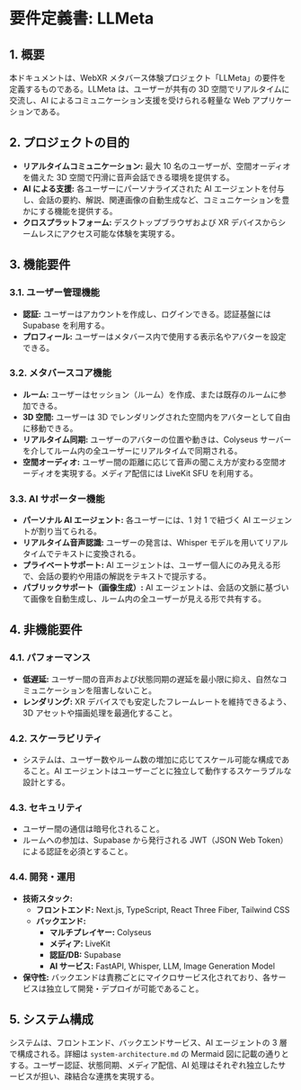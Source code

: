 # 要件定義書: LLMeta

## 1. 概要

本ドキュメントは、WebXR メタバース体験プロジェクト「LLMeta」の要件を定義するものである。LLMeta は、ユーザーが共有の 3D 空間でリアルタイムに交流し、AI によるコミュニケーション支援を受けられる軽量な Web アプリケーションである。

## 2. プロジェクトの目的

- **リアルタイムコミュニケーション:** 最大 10 名のユーザーが、空間オーディオを備えた 3D 空間で円滑に音声会話できる環境を提供する。
- **AI による支援:** 各ユーザーにパーソナライズされた AI エージェントを付与し、会話の要約、解説、関連画像の自動生成など、コミュニケーションを豊かにする機能を提供する。
- **クロスプラットフォーム:** デスクトップブラウザおよび XR デバイスからシームレスにアクセス可能な体験を実現する。

## 3. 機能要件

### 3.1. ユーザー管理機能

- **認証:** ユーザーはアカウントを作成し、ログインできる。認証基盤には Supabase を利用する。
- **プロフィール:** ユーザーはメタバース内で使用する表示名やアバターを設定できる。

### 3.2. メタバースコア機能

- **ルーム:** ユーザーはセッション（ルーム）を作成、または既存のルームに参加できる。
- **3D 空間:** ユーザーは 3D でレンダリングされた空間内をアバターとして自由に移動できる。
- **リアルタイム同期:** ユーザーのアバターの位置や動きは、Colyseus サーバーを介してルーム内の全ユーザーにリアルタイムで同期される。
- **空間オーディオ:** ユーザー間の距離に応じて音声の聞こえ方が変わる空間オーディオを実現する。メディア配信には LiveKit SFU を利用する。

### 3.3. AI サポーター機能

- **パーソナル AI エージェント:** 各ユーザーには、1 対 1 で紐づく AI エージェントが割り当てられる。
- **リアルタイム音声認識:** ユーザーの発言は、Whisper モデルを用いてリアルタイムでテキストに変換される。
- **プライベートサポート:** AI エージェントは、ユーザー個人にのみ見える形で、会話の要約や用語の解説をテキストで提示する。
- **パブリックサポート（画像生成）:** AI エージェントは、会話の文脈に基づいて画像を自動生成し、ルーム内の全ユーザーが見える形で共有する。

## 4. 非機能要件

### 4.1. パフォーマンス

- **低遅延:** ユーザー間の音声および状態同期の遅延を最小限に抑え、自然なコミュニケーションを阻害しないこと。
- **レンダリング:** XR デバイスでも安定したフレームレートを維持できるよう、3D アセットや描画処理を最適化すること。

### 4.2. スケーラビリティ

- システムは、ユーザー数やルーム数の増加に応じてスケール可能な構成であること。AI エージェントはユーザーごとに独立して動作するスケーラブルな設計とする。

### 4.3. セキュリティ

- ユーザー間の通信は暗号化されること。
- ルームへの参加は、Supabase から発行される JWT（JSON Web Token）による認証を必須とすること。

### 4.4. 開発・運用

- **技術スタック:**
  - **フロントエンド:** Next.js, TypeScript, React Three Fiber, Tailwind CSS
  - **バックエンド:**
    - **マルチプレイヤー:** Colyseus
    - **メディア:** LiveKit
    - **認証/DB:** Supabase
    - **AI サービス:** FastAPI, Whisper, LLM, Image Generation Model
- **保守性:** バックエンドは責務ごとにマイクロサービス化されており、各サービスは独立して開発・デプロイが可能であること。

## 5. システム構成

システムは、フロントエンド、バックエンドサービス、AI エージェントの 3 層で構成される。詳細は `system-architecture.md` の Mermaid 図に記載の通りとする。ユーザー認証、状態同期、メディア配信、AI 処理はそれぞれ独立したサービスが担い、疎結合な連携を実現する。
